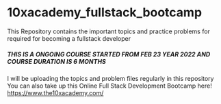# 10xacademy_fullstack_bootcamp

This Repository contains the important topics and practice problems for required for becoming a fullstack developer
##### THIS IS A ONGOING COURSE STARTED FROM FEB 23 YEAR 2022 AND COURSE DURATION IS 6 MONTHS #####
I will be uploading the topics and problem files regularly in this repository
You can also take up this Online Full Stack Development Bootcamp
here! https://www.the10xacademy.com/
